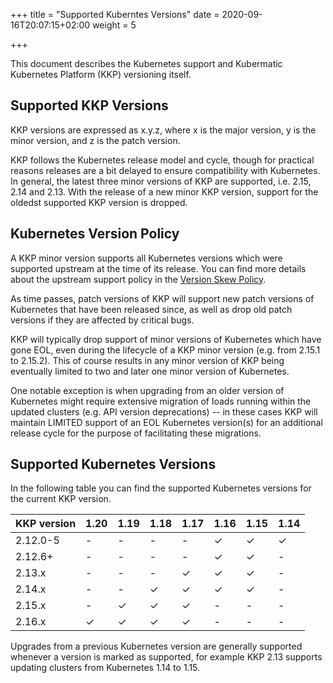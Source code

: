 +++
title = "Supported Kuberntes Versions"
date = 2020-09-16T20:07:15+02:00
weight = 5

+++

This document describes the Kubernetes support and Kubermatic Kubernetes Platform (KKP) versioning itself.

## Supported KKP Versions

KKP versions are expressed as x.y.z, where x is the major version, y is the
minor version, and z is the patch version.

KKP follows the Kubernetes release model and cycle, though for practical reasons
releases are a bit delayed to ensure compatibility with Kubernetes. In general,
the latest three minor versions of KKP are supported, i.e. 2.15, 2.14 and 2.13.
With the release of a new minor KKP version, support for the oldedst supported
KKP version is dropped.

## Kubernetes Version Policy

A KKP minor version supports all Kubernetes versions which were supported upstream
at the time of its release. You can find more details about the upstream support
policy in the [Version Skew Policy](https://kubernetes.io/docs/setup/release/version-skew-policy/#supported-versions).

As time passes, patch versions of KKP will support new patch versions of Kubernetes
that have been released since, as well as drop old patch versions if they are
affected by critical bugs.

KKP will typically drop support of minor versions of Kubernetes which have gone EOL,
even during the lifecycle of a KKP minor version (e.g. from 2.15.1 to 2.15.2).
This of course results in any minor version of KKP being eventually limited to two
and later one minor version of Kubernetes.

One notable exception is when upgrading from an older version of Kubernetes might
require extensive migration of loads running within the updated clusters (e.g. API
version deprecations) -- in these cases KKP will maintain LIMITED support of an EOL
Kubernetes version(s) for an additional release cycle for the purpose of facilitating
these migrations.

## Supported Kubernetes Versions

In the following table you can find the supported Kubernetes versions for the
current KKP version.

| KKP version | 1.20 | 1.19 | 1.18 | 1.17 | 1.16 | 1.15 | 1.14 |
| ----------- | ---- | ---- | ---- | ---- | ---- | ---- | ---- |
| 2.12.0-5    | -    | -    | -    | -    | ✓    | ✓    | ✓    |
| 2.12.6+     | -    | -    | -    | -    | ✓    | ✓    | -    |
| 2.13.x      | -    | -    | -    | ✓    | ✓    | ✓    | -    |
| 2.14.x      | -    | -    | ✓    | ✓    | ✓    | ✓    | -    |
| 2.15.x      | -    | ✓    | ✓    | ✓    | -    | -    | -    |
| 2.16.x      | ✓    | ✓    | ✓    | ✓    | -    | -    | -    |

Upgrades from a previous Kubernetes version are generally supported whenever a
version is marked as supported, for example KKP 2.13 supports updating clusters
from Kubernetes 1.14 to 1.15.
